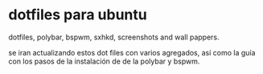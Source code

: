 # dotfiles para ubuntu
dotfiles, polybar, bspwm, sxhkd, screenshots and wall pappers.

se iran actualizando estos dot files con varios agregados, así como la guía con los pasos de la instalación de de la polybar y bspwm.
